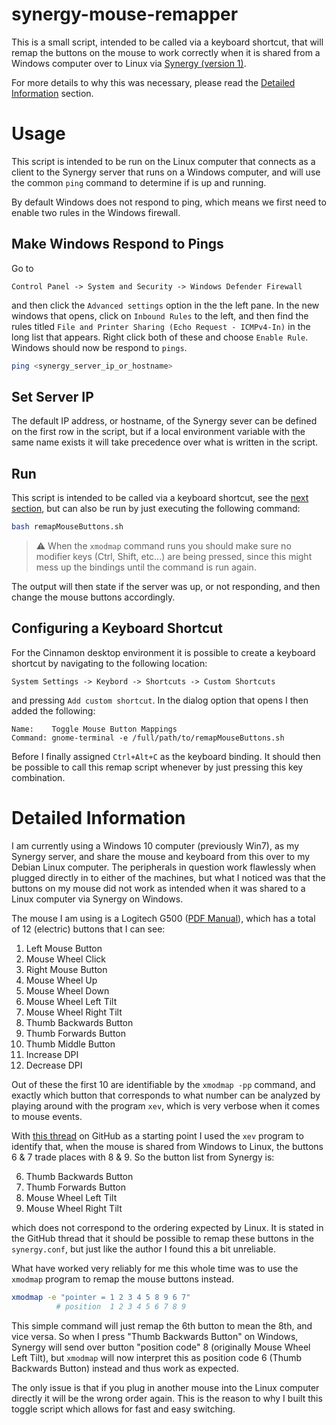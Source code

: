 # synergy-mouse-remapper

This is a small script, intended to be called via a keyboard shortcut, that will
remap the buttons on the mouse to work correctly when it is shared from a
Windows computer over to Linux via [Synergy (version 1)][1].

For more details to why this was necessary, please read the
[Detailed Information](#detailed-information) section.



# Usage

This script is intended to be run on the Linux computer that connects as a
client to the Synergy server that runs on a Windows computer, and will use the
common `ping` command to determine if is up and running.

By default Windows does not respond to ping, which means we first need to
enable two rules in the Windows firewall.

## Make Windows Respond to Pings

Go to

```
Control Panel -> System and Security -> Windows Defender Firewall
```

and then click the `Advanced settings` option in the the left pane. In
the new windows that opens, click on `Inbound Rules` to the left, and then
find the rules titled `File and Printer Sharing (Echo Request - ICMPv4-In)` in
the long list that appears. Right click both of these and choose `Enable Rule`.
Windows should now be respond to `pings`.

```bash
ping <synergy_server_ip_or_hostname>
```

## Set Server IP

The default IP address, or hostname, of the Synergy sever can be defined on the
first row in the script, but if a local environment variable with the same name
exists it will take precedence over what is written in the script.

## Run

This script is intended to be called via a keyboard shortcut, see the
[next section](#configuring-a-keyboard-shortcut), but can also be run by just
executing the following command:

```bash
bash remapMouseButtons.sh
```

> :warning: When the `xmodmap` command runs you should make sure no modifier
            keys (Ctrl, Shift, etc...) are being pressed, since this might
            mess up the bindings until the command is run again.

The output will then state if the server was up, or not responding, and then
change the mouse buttons accordingly.

## Configuring a Keyboard Shortcut

For the Cinnamon desktop environment it is possible to create a keyboard
shortcut by navigating to the following location:

```
System Settings -> Keybord -> Shortcuts -> Custom Shortcuts
```

and pressing `Add custom shortcut`. In the dialog option that opens I then
added the following:

```
Name:    Toggle Mouse Button Mappings
Command: gnome-terminal -e /full/path/to/remapMouseButtons.sh
```

Before I finally assigned `Ctrl+Alt+C` as the keyboard binding. It should then
be possible to call this remap script whenever by just pressing this key
combination.



# Detailed Information

I am currently using a Windows 10 computer (previously Win7), as my Synergy
server, and share the mouse and keyboard from this over to my Debian Linux
computer. The peripherals in question work flawlessly when plugged directly in
to either of the machines, but what I noticed was that the buttons on my mouse
did not work as intended when it was shared to a Linux computer via Synergy on
Windows.

The mouse I am using is a Logitech G500 ([PDF Manual][3]), which has a total of
12 (electric) buttons that I can see:

1. Left Mouse Button
2. Mouse Wheel Click
3. Right Mouse Button
4. Mouse Wheel Up
5. Mouse Wheel Down
6. Mouse Wheel Left Tilt
7. Mouse Wheel Right Tilt
8. Thumb Backwards Button
9. Thumb Forwards Button
10. Thumb Middle Button
11. Increase DPI
12. Decrease DPI

Out of these the first 10 are identifiable by the `xmodmap -pp` command, and
exactly which button that corresponds to what number can be analyzed by playing
around with the program `xev`, which is very verbose when it comes to mouse
events.

With [this thread][2] on GitHub as a starting point I used the `xev` program to
identify that, when the mouse is shared from Windows to Linux, the buttons 6 & 7
trade places with 8 & 9. So the button list from Synergy is:

6. Thumb Backwards Button
7. Thumb Forwards Button
8. Mouse Wheel Left Tilt
9. Mouse Wheel Right Tilt

which does not correspond to the ordering expected by Linux. It is stated in
the GitHub thread that it should be possible to remap these buttons in the
`synergy.conf`, but just like the author I found this a bit unreliable.

What have worked very reliably for me this whole time was to use the `xmodmap`
program to remap the mouse buttons instead.

```bash
xmodmap -e "pointer = 1 2 3 4 5 8 9 6 7"
          # position  1 2 3 4 5 6 7 8 9
```

This simple command will just remap the 6th button to mean the 8th, and vice
versa. So when I press "Thumb Backwards Button" on Windows, Synergy will send
over button "position code" 8 (originally Mouse Wheel Left Tilt), but `xmodmap`
will now interpret this as position code 6 (Thumb Backwards Button) instead
and thus work as expected.

The only issue is that if you plug in another mouse into the Linux computer
directly it will be the wrong order again. This is the reason to why I built
this toggle script which allows for fast and easy switching.



[1]: https://symless.com/synergy
[2]: https://github.com/symless/synergy-core/issues/58
[3]: https://www.logitech.com/assets/50635/3/gaming-mouse-g500-user-guide.pdf
